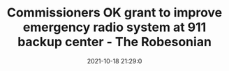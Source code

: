---
"title": "Commissioners OK grant to improve emergency radio system at 911 backup center - The Robesonian"
"date": "2021-10-18 21:29:0"
"feed_name": "GOOGLENEWSINDUSTRIAL"
"feed_website": "https://news.google.com/search?q=industrial%2Bincident&hl=en-US&gl=US&ceid=US:en"
"feed_rss": "https://news.google.com/rss/search?q=industrial%2Bincident&hl=en-US&gl=US&ceid=US:en"
"link": "https://www.robesonian.com/news/150791/commissioners-ok-grant-to-improve-emergency-radio-system-at-911-backup-center"
"source": "{'href': 'https://www.robesonian.com', 'title': 'The Robesonian'}"
"file": "_posts/2021-1-1-33179309df23aea9477b75e8e5f1f2e1e367cb10.md"
"accident": "0"
"drilling": "0"
"represented_by": "0"
"dead": "0"
"injured": "0"
"arrested": "0"
"place": "unknown place"
"where": "unknown site"
"causes": "unknown"
"place_uri": "unknown place"
---